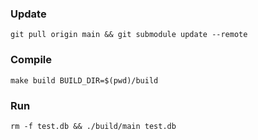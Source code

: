 ### Update
`git pull origin main && git submodule update --remote`

### Compile
`make build BUILD_DIR=$(pwd)/build`

### Run
`rm -f test.db && ./build/main test.db`
